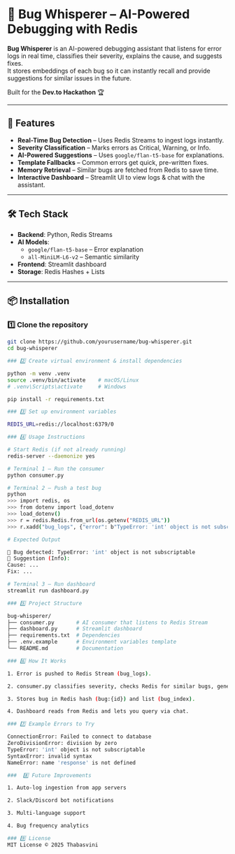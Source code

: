 # 🐞 Bug Whisperer – AI-Powered Debugging with Redis

**Bug Whisperer** is an AI-powered debugging assistant that listens for error logs in real time, classifies their severity, explains the cause, and suggests fixes.  
It stores embeddings of each bug so it can instantly recall and provide suggestions for similar issues in the future.

Built for the **Dev.to Hackathon** 🏆

---

## 🚀 Features
- **Real-Time Bug Detection** – Uses Redis Streams to ingest logs instantly.
- **Severity Classification** – Marks errors as Critical, Warning, or Info.
- **AI-Powered Suggestions** – Uses `google/flan-t5-base` for explanations.
- **Template Fallbacks** – Common errors get quick, pre-written fixes.
- **Memory Retrieval** – Similar bugs are fetched from Redis to save time.
- **Interactive Dashboard** – Streamlit UI to view logs & chat with the assistant.

---

## 🛠 Tech Stack
- **Backend**: Python, Redis Streams
- **AI Models**:  
  - `google/flan-t5-base` – Error explanation  
  - `all-MiniLM-L6-v2` – Semantic similarity
- **Frontend**: Streamlit dashboard
- **Storage**: Redis Hashes + Lists

---

## 📦 Installation

### 1️⃣ Clone the repository
```bash
git clone https://github.com/yourusername/bug-whisperer.git
cd bug-whisperer

### 2️⃣ Create virtual environment & install dependencies

python -m venv .venv
source .venv/bin/activate    # macOS/Linux
# .venv\Scripts\activate     # Windows

pip install -r requirements.txt

### 3️⃣ Set up environment variables

REDIS_URL=redis://localhost:6379/0

### 4️⃣ Usage Instructions

# Start Redis (if not already running)
redis-server --daemonize yes

# Terminal 1 – Run the consumer
python consumer.py

# Terminal 2 – Push a test bug
python
>>> import redis, os
>>> from dotenv import load_dotenv
>>> load_dotenv()
>>> r = redis.Redis.from_url(os.getenv("REDIS_URL"))
>>> r.xadd("bug_logs", {"error": b"TypeError: 'int' object is not subscriptable"})

# Expected Output

🐞 Bug detected: TypeError: 'int' object is not subscriptable
🤖 Suggestion (Info):
Cause: ...
Fix: ...

# Terminal 3 – Run dashboard
streamlit run dashboard.py

### 5️⃣ Project Structure

bug-whisperer/
├── consumer.py       # AI consumer that listens to Redis Stream
├── dashboard.py      # Streamlit dashboard
├── requirements.txt  # Dependencies
├── .env.example      # Environment variables template
└── README.md         # Documentation

### 6️⃣ How It Works

1. Error is pushed to Redis Stream (bug_logs).

2. consumer.py classifies severity, checks Redis for similar bugs, generates fix.

3. Stores bug in Redis hash (bug:{id}) and list (bug_index).

4. Dashboard reads from Redis and lets you query via chat.

### 7️⃣ Example Errors to Try

ConnectionError: Failed to connect to database
ZeroDivisionError: division by zero
TypeError: 'int' object is not subscriptable
SyntaxError: invalid syntax
NameError: name 'response' is not defined

###  8️⃣ Future Improvements

1. Auto-log ingestion from app servers

2. Slack/Discord bot notifications

3. Multi-language support

4. Bug frequency analytics

### 9️⃣ License
MIT License © 2025 Thabasvini